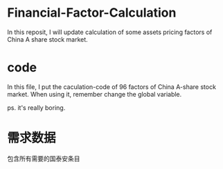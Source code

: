 # Financial-Factor-Calculation
In this reposit, I will update calculation of some assets pricing factors of China A share stock market.
# code 
In this file, I put the caculation-code of 96 factors of China A-share stock market.
When using it, remember change the global variable.

ps. it's really boring. 
# 需求数据
包含所有需要的国泰安条目
